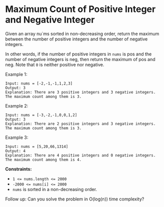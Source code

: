 # Maximum Count of Positive Integer and Negative Integer

Given an array nu`ms sorted in non-decreasing order, return the maximum between the number of positive integers and the number of negative integers.

In other words, if the number of positive integers in `nums` is pos and the number of negative integers is neg, then return the maximum of pos and neg.
Note that `0` is neither positive nor negative.

Example 1:
```
Input: nums = [-2,-1,-1,1,2,3]
Output: 3
Explanation: There are 3 positive integers and 3 negative integers. The maximum count among them is 3.
```
Example 2:
```
Input: nums = [-3,-2,-1,0,0,1,2]
Output: 3
Explanation: There are 2 positive integers and 3 negative integers. The maximum count among them is 3.
```
Example 3:
```
Input: nums = [5,20,66,1314]
Output: 4
Explanation: There are 4 positive integers and 0 negative integers. The maximum count among them is 4.
 ```

**Constraints:**

* `1 <= nums.length <= 2000`
* `-2000 <= nums[i] <= 2000`
* `nums` is sorted in a non-decreasing order.
 

Follow up: Can you solve the problem in O(log(n)) time complexity?